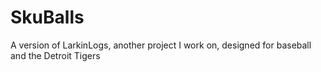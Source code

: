 # SkuBalls
A version of LarkinLogs, another project I work on, designed for baseball and the Detroit Tigers
